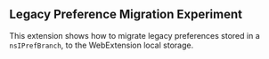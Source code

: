 ## Legacy Preference Migration Experiment

This extension shows how to migrate legacy preferences stored in a `nsIPrefBranch`, to the WebExtension local storage.
